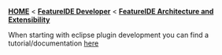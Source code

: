 <!-- Breadcrumb -->
[**HOME**](https://github.com/FeatureIDE/FeatureIDE/wiki) < [**FeatureIDE Developer**](https://github.com/FeatureIDE/FeatureIDE/wiki/FeatureIDE-Developer) < [**FeatureIDE Architecture and Extensibility**](https://github.com/FeatureIDE/FeatureIDE/wiki/FeatureIDE-Architecture-and-Extensibility)

<!-- Introduction -->
When starting with eclipse plugin development you can find a tutorial/documentation [here](http://help.eclipse.org/luna/nav/2)

<!-- Outline -->

<!-- Content -->